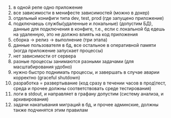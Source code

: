 1. в одной репе одно приложение
2. все зависимости в менифесте зависимостей (можно в докер)
3. отдельный конифиги типа dev, test, prod (где запущено приложение)
4. подключаешь службы(удаленные и локальные) (допустим БД), данные для подключения в конфиге, т.е., если с локальной бд едешь на удаленную, это не должно влиять на код приложения
5. сборка -> релиз -> выполнение (три этапа)
6. данные пользователя в бд, все остальное в оперативной памяти (когда приложение запускает процессы)
7. нет зависимости от сервера
8. разные процессы занимаются разными задачами (для масштабирования удобно)
9. нужно быстро поднимать процессы, и завершать в случае аварии корректно (graceful shutdown)
10. разработка = развертывание (код сразу в течении часов в прод\тест, среда и прочее должны соответствовать среде тестирования)
11. логи в stdout, и направляет в графану допустим (систему анализа, и архивирования)
12. задачи накатывания миграций в бд, и прочее админские, должны также подчинятся этим правилам